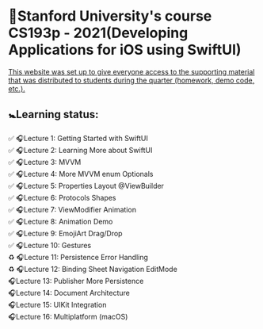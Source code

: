 # 🏫Stanford University's course CS193p - 2021(Developing Applications for iOS using SwiftUI) 
[This website was set up to give everyone access to the supporting material that was distributed to students during the quarter (homework, demo code, etc.).](https://cs193p.sites.stanford.edu)
## 🚼Learning status:
✅ 🎧Lecture 1: Getting Started with SwiftUI <br />
✅ 🎧Lecture 2: Learning More about SwiftUI <br />
✅ 🎧Lecture 3: MVVM <br />
✅ 🎧Lecture 4: More MVVM enum Optionals <br />
✅ 🎧Lecture 5: Properties Layout @ViewBuilder <br />
✅ 🎧Lecture 6: Protocols Shapes <br />
✅ 🎧Lecture 7: ViewModifier Animation <br />
✅ 🎧Lecture 8: Animation Demo <br />
✅ 🎧Lecture 9: EmojiArt Drag/Drop <br />
✅ 🎧Lecture 10: Gestures <br />
♻️ 🎧Lecture 11: Persistence Error Handling <br />
♻️ 🎧Lecture 12: Binding Sheet Navigation EditMode <br />
🎧Lecture 13: Publisher More Persistence <br />
🎧Lecture 14: Document Architecture <br />
🎧Lecture 15: UIKit Integration <br />
🎧Lecture 16: Multiplatform (macOS) <br />
